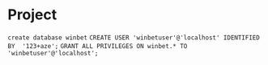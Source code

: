 # Project


`create database winbet`
`CREATE USER 'winbetuser'@'localhost' IDENTIFIED BY  '123+aze';`
`GRANT ALL PRIVILEGES ON winbet.* TO 'winbetuser'@'localhost';`